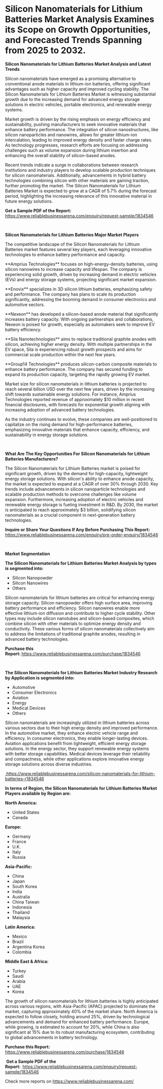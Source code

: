 <p><h1>Silicon Nanomaterials for Lithium Batteries Market Analysis Examines its Scope on Growth Opportunities, and Forecasted Trends Spanning from 2025 to 2032.</h1></p><p><strong>Silicon Nanomaterials for Lithium Batteries Market Analysis and Latest Trends</strong></p>
<p><p>Silicon nanomaterials have emerged as a promising alternative to conventional anode materials in lithium-ion batteries, offering significant advantages such as higher capacity and improved cycling stability. The Silicon Nanomaterials for Lithium Batteries Market is witnessing substantial growth due to the increasing demand for advanced energy storage solutions in electric vehicles, portable electronics, and renewable energy systems.</p><p>Market growth is driven by the rising emphasis on energy efficiency and sustainability, pushing manufacturers to seek innovative materials that enhance battery performance. The integration of silicon nanostructures, like silicon nanoparticles and nanowires, allows for greater lithium-ion intercalation, leading to improved energy density and faster charge rates. As technology progresses, research efforts are focusing on addressing challenges such as volume expansion during lithium insertion and enhancing the overall stability of silicon-based anodes.</p><p>Recent trends indicate a surge in collaborations between research institutions and industry players to develop scalable production techniques for silicon nanomaterials. Additionally, advancements in hybrid battery technologies combining silicon with other materials are gaining traction, further promoting the market. The Silicon Nanomaterials for Lithium Batteries Market is expected to grow at a CAGR of 5.7% during the forecast period, highlighting the increasing relevance of this innovative material in future energy solutions.</p></p>
<p><strong>Get a Sample PDF of the Report:&nbsp;</strong> <a href="https://www.reliablebusinessarena.com/enquiry/request-sample/1834546?utm_campaign=3138&utm_medium=2&utm_source=Github&utm_content=ia&utm_term=03042025&utm_id=silicon-nanomaterials-for-lithium-batteries">https://www.reliablebusinessarena.com/enquiry/request-sample/1834546</a></p>
<p>&nbsp;</p>
<p><strong>Silicon Nanomaterials for Lithium Batteries Major Market Players</strong></p>
<p><p>The competitive landscape of the Silicon Nanomaterials for Lithium Batteries market features several key players, each leveraging innovative technologies to enhance battery performance and capacity. </p><p>**Amprius Technologies** focuses on high-energy-density batteries, using silicon nanowires to increase capacity and lifespan. The company is experiencing solid growth, driven by increasing demand in electric vehicles (EVs) and energy storage systems, projecting significant market expansion.</p><p>**Enovix** specializes in 3D silicon lithium batteries, emphasizing safety and performance. The company has plans to scale its production significantly, addressing the booming demand in consumer electronics and automotive sectors. </p><p>**Nexeon** has developed a silicon-based anode material that significantly increases battery capacity. With ongoing partnerships and collaborations, Nexeon is poised for growth, especially as automakers seek to improve EV battery efficiency.</p><p>**Sila Nanotechnologies** aims to replace traditional graphite anodes with silicon, achieving higher energy density. With multiple partnerships in the EV space, Sila is experiencing robust growth prospects and aims for commercial scale production within the next few years.</p><p>**Group14 Technologies** produces silicon-carbon composite materials to enhance battery performance. The company has secured funding to expand its production capacity, targeting the rapidly growing EV market.</p><p>Market size for silicon nanomaterials in lithium batteries is projected to reach several billion USD over the next few years, driven by the increasing shift towards sustainable energy solutions. For instance, Amprius Technologies reported revenue of approximately $10 million in recent financial disclosures, with forecasts for exponential growth aligning with increasing adoption of advanced battery technologies.</p><p>As the industry continues to evolve, these companies are well-positioned to capitalize on the rising demand for high-performance batteries, emphasizing innovative materials that enhance capacity, efficiency, and sustainability in energy storage solutions.</p></p>
<p>&nbsp;</p>
<p><strong>What Are The Key Opportunities For Silicon Nanomaterials for Lithium Batteries Manufacturers?</strong></p>
<p><p>The Silicon Nanomaterials for Lithium Batteries market is poised for significant growth, driven by the demand for high-capacity, lightweight energy storage solutions. With silicon's ability to enhance anode capacity, the market is expected to expand at a CAGR of over 30% through 2030. Key trends include advancements in silicon nanoparticle technologies and scalable production methods to overcome challenges like volume expansion. Furthermore, increasing adoption of electric vehicles and renewable energy storage is fueling investment in R&D. By 2030, the market is anticipated to reach approximately $3 billion, solidifying silicon nanomaterials as a crucial component in next-generation battery technologies.</p></p>
<p><strong>Inquire or Share Your Questions If Any Before Purchasing This Report:</strong> <a href="https://www.reliablebusinessarena.com/enquiry/pre-order-enquiry/1834546?utm_campaign=3138&utm_medium=2&utm_source=Github&utm_content=ia&utm_term=03042025&utm_id=silicon-nanomaterials-for-lithium-batteries">https://www.reliablebusinessarena.com/enquiry/pre-order-enquiry/1834546</a></p>
<p>&nbsp;</p>
<p><strong>Market Segmentation</strong></p>
<p><strong>The Silicon Nanomaterials for Lithium Batteries Market Analysis by types is segmented into:</strong></p>
<p><ul><li>Silicon Nanopowder</li><li>Silicon Nanowires</li><li>Others</li></ul></p>
<p><p>Silicon nanomaterials for lithium batteries are critical for enhancing energy storage capacity. Silicon nanopowder offers high surface area, improving battery performance and efficiency. Silicon nanowires enable more effective lithium-ion diffusion and contribute to higher cycle stability. Other types may include silicon nanotubes and silicon-based composites, which combine silicon with other materials to optimize energy density and conductivity. These various forms of silicon nanomaterials collectively aim to address the limitations of traditional graphite anodes, resulting in advanced battery technologies.</p></p>
<p><strong>Purchase this Report:&nbsp;</strong><a href="https://www.reliablebusinessarena.com/purchase/1834546?utm_campaign=3138&utm_medium=2&utm_source=Github&utm_content=ia&utm_term=03042025&utm_id=silicon-nanomaterials-for-lithium-batteries">https://www.reliablebusinessarena.com/purchase/1834546</a></p>
<p>&nbsp;</p>
<p><strong>The Silicon Nanomaterials for Lithium Batteries Market Industry Research by Application is segmented into:</strong></p>
<p><ul><li>Automotive</li><li>Consumer Electronics</li><li>Aviation</li><li>Energy</li><li>Medical Devices</li><li>Others</li></ul></p>
<p><p>Silicon nanomaterials are increasingly utilized in lithium batteries across various sectors due to their high energy density and improved performance. In the automotive market, they enhance electric vehicle range and efficiency. In consumer electronics, they enable longer-lasting devices. Aviation applications benefit from lightweight, efficient energy storage solutions. In the energy sector, they support renewable energy systems with better storage capabilities. Medical devices leverage their reliability and compactness, while other applications explore innovative energy storage solutions across diverse industries.</p></p>
<p><a href="https://www.reliablebusinessarena.com/silicon-nanomaterials-for-lithium-batteries-r1834546?utm_campaign=3138&utm_medium=2&utm_source=Github&utm_content=ia&utm_term=03042025&utm_id=silicon-nanomaterials-for-lithium-batteries">&nbsp;https://www.reliablebusinessarena.com/silicon-nanomaterials-for-lithium-batteries-r1834546</a></p>
<p><strong>In terms of Region, the Silicon Nanomaterials for Lithium Batteries Market Players available by Region are:</strong></p>
<p>
    <p> <strong> North America: </strong>
        <ul>
            <li>United States</li>
            <li>Canada</li>
        </ul>
        </p> 
    <p> <strong> Europe: </strong>
        <ul>
            <li>Germany</li>
            <li>France</li>
            <li>U.K.</li>
            <li>Italy</li>
            <li>Russia</li>
        </ul>
        </p> 
    <p> <strong> Asia-Pacific: </strong>
        <ul>
            <li>China</li>
            <li>Japan</li>
            <li>South Korea</li>
            <li>India</li>
            <li>Australia</li>
            <li>China Taiwan</li>
            <li>Indonesia</li>
            <li>Thailand</li>
            <li>Malaysia</li>
        </ul>
        </p> 
    <p> <strong> Latin America: </strong>
        <ul>
            <li>Mexico</li>
            <li>Brazil</li>
            <li>Argentina Korea</li>
            <li>Colombia</li>
        </ul>
        </p> 
    <p> <strong> Middle East & Africa: </strong>
        <ul>
            <li>Turkey</li>
            <li>Saudi</li>
            <li>Arabia</li>
            <li>UAE</li>
            <li>Korea</li>
        </ul>
    </p>
    </p>
<p><p>The growth of silicon nanomaterials for lithium batteries is highly anticipated across various regions, with Asia-Pacific (APAC) projected to dominate the market, capturing approximately 40% of the market share. North America is expected to follow closely, holding around 25%, driven by technological advancements and demand for enhanced battery performance. Europe, while growing, is estimated to account for 20%, while China is also significant at 15% due to its robust manufacturing ecosystem, contributing to global advancements in battery technology.</p></p>
<p><strong>Purchase this Report: </strong><a href="https://www.reliablebusinessarena.com/purchase/1834546?utm_campaign=3138&utm_medium=2&utm_source=Github&utm_content=ia&utm_term=03042025&utm_id=silicon-nanomaterials-for-lithium-batteries">https://www.reliablebusinessarena.com/purchase/1834546</a></p>
<p>&nbsp;<strong>Get a Sample PDF of the Report:&nbsp;&nbsp;</strong><a href="https://www.reliablebusinessarena.com/enquiry/request-sample/1834546?utm_campaign=3138&utm_medium=2&utm_source=Github&utm_content=ia&utm_term=03042025&utm_id=silicon-nanomaterials-for-lithium-batteries">https://www.reliablebusinessarena.com/enquiry/request-sample/1834546</a></p>
<p><strong></strong></p>
<p>Check more reports on <a href="https://www.reliablebusinessarena.com/?utm_campaign=3138&utm_medium=2&utm_source=Github&utm_content=ia&utm_term=03042025&utm_id=silicon-nanomaterials-for-lithium-batteries">https://www.reliablebusinessarena.com/</a></p>